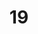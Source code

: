 ---
basin: 'Yes'
cudn: true
floor: First
grade: 3
images: []
living_room: 'No'
location: East Court
name: '19'
network: Wired and Wireless
title: '19'
---